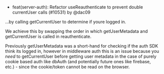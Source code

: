 - feat(server-auth): Refactor useReauthenticate to prevent double currentUser calls (#10531) by @dac09

…by calling getCurrentUser to determine if youre logged in.

We achieve this by swapping the order in which getUserMetadata and getCurrentUser is called in reauthenticate.

Previously getUserMetadata was a short-hand for checking if the auth SDK think its logged in, however in middleware auth this is an issue because you _need_ to getCurrentUser before getting user metadata in the case of purely cookie based auth like dbAuth (and potentially future ones like firebase, etc.) - since the cookie/token cannot be read on the browser.
